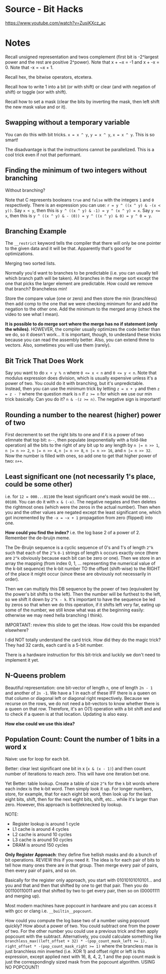 # Source - Bit Hacks
https://www.youtube.com/watch?v=ZusiKXcz_ac

# Notes
Recall unsigned representation and twos complement (first bit is -2^largest power and the rest are positive 2^power). Note that x + ~x = -1 and x + -x = 0. Note that -x = ~x + 1.

Recall hex, the bitwise operators, etcetera.

Recall how to write 1 into a bit (or with shift) or clear (and with negation of shift) or toggle (xor with shift).

Recall how to set a mask (clear the bits by inverting the mask, then left shift the new mask value and or it).

## Swapping without a temporary variable
You can do this with bit tricks. `x = x ^ y`, `y = x ^ y`, `x = x ^ y`. This is so smart!

The disadvantage is that the instructions cannot be parallelized. This is a cool trick even if not that performant.

## Finding the minimum of two integers without branching
Without branching?

Note that C represents booleans `true` and `false` with the integers `1` and `0` respectively. There is an expression you can use: `r = y ^ ((x ^ y) & -(x < y))`. Say `x < y`, then this is `y ^ ((x ^ y) & -1) = y ^ (x ^ y) = x`. Say `y <= x`, then this is `y ^ ((x ^ y) & - (0)) = y ^ ((x ^ y) & 0) = y ^ 0 = y`.

## Branching Example
The `__restrict` keyword tells the compiler that there will only be one pointer to the given data and it will be that. Apparently that's good for optimizations.

Merging two sorted lists.

Normally you'd want to branches to be predictable (i.e. you can usually tell which branch path will be taken). All branches in the merge sort except the one that picks the larger element are predictable. How could we remove that branch? Brancheless min!

Store the compare value (one or zero) and then store the min (branchless) then add comp to the one that we were checking minimum for and add the negation to the other one. Add the minimum to the merged array (check the video to see what I mean).

**It is possible to do merge sort where the merge has no if statement (only the whiles)**. HOWEVER, the compiler usually optimizes the code better than we do, so it doesn't work... It is important, though, to undestand these tricks because you can read the assembly better. Also, you can extend thme to vectors. Also, sometimes you will use them (rarely).

## Bit Trick That Does Work
Say you want to do `x + y % n` where `0 <= x < n` and `0 <= y < n`. Note that modulus expression does division, which is usually expensive unless it's a power of two. You could do it with branching, but it's unpredictable. Instead, then you can use the minimum trick by letting `z = x + y` and then `z = z - ?` where the question mark is `n` if `z >= n` for which we use our min trick basically. Can you do it? `n & -(z >= n)`. The negative sign is important!

## Rounding a number to the nearest (higher) power of two
First decrement to set the right bits to one and if it is a power of two elimnate that top bit: `n--`, then populate (exponentially with a fold-like operation) all the bits to the right of any bit up to any length by `n |= n >> 1`, `n |= n >> 2`, `n |= n >> 4`, `n |= n >> 8`, `n |= n >> 16`, and `n |= n >> 32`. Now the number is filled with ones, so add one to get that higher power of two: `n++`.

## Least significant one (not necessarily 1's place, could be some other)
i.e. for `12 = 000...01100` the least significant one's mask would be `000... 00100`. You can do it with `x & (-x)`. The negative negates and then deletes the rightmost ones (which were the zeros in the actual number). Then when you and the other values are negated except the least significant one, which got incremented by the `-x = ~x + 1` propagation from zero (flipped) into one.

**How could you find the index?** i.e. the log base 2 of a power of 2. Remember the de-bruijn meme.

The De-Bruijn sequence is a cyclic sequence of 0's and 1's of length `2^k` such that each of the `2^k` `0-1` strings of length `k` occurs exactly once (there are `2^k` obviously because each bit can be zero or one). Then we store in an array the mapping (from index 0, 1, ... representing the numerical value of the k-bit sequence) the k-bit number TO the offset (shift-wise) to the RIGHT of the place it might occur (since these are obviously not necessarily in order).

Then we can multiply this DB sequence by the power of two (equivalent by the power's bit shifts to the left). Then the number will be furthest to the left, so we shift it down by `2^k - k`. It's important to have the sequence be led by zeros so that when we do this operation, if it shifts left very far, eating up some of the number, we still know what was at the beginning easily: otherwise we may need hella branching I think).

IMPORTANT: review this slide to get the ideas. How could this be expanded elsewhere?

I did NOT totally understand the card trick. How did they do the magic trick? They had 32 cards, each card is a 5-bit number.

There is a hardware instruction for this bit-trick and luckily we don't need to implement it yet.

## N-Queens problem
Beautiful representation: one bit-vector of length `n`, one of length `2n - 1` and another of `2n -1`. We have a 1 in each of these IFF there is a queen on that column or diagonal left or diagonal right respectively. Because we recurse on the rows, we do not need a bit-vectors to know whether there is a queen on that row. Therefore, it's an O(1) operation with a bit shift and and to check if a queen is at that location. Updating is also easy.

**How else could we use this idea?**

## Population Count: Count the number of 1 bits in a word x
Naive: use for loop for each bit.

Better: clear lest significant one bit in x (`x & (x - 1)`) and then count number of iterations to reach zero. This will have one iteration bet one.

Yet Better: table lookup. Create a table of size `2^k` for the `k` bit words where each index is the k-bit word. Then simply look it up. For longer numbers, store, for example, that for each eight bit word, then look up for the last eight bits, shift, then for the next eight bits, shift, etc... while it's larger than zero. However, this approach is bottleknecked by lookup.

NOTE:
- Register lookup is around 1 cycle
- L1 cache is around 4 cycles
- L2 cache is around 10 cycles
- L3 cache is around 50 cycles
- DRAM is around 150 cycles

**Only Register Approach**: they define five hellish masks and do a bunch of bit operations. REVIEW this if you need it. The idea is for each pair of bits to tell how many ones there are in that group. Then merge every pair of pairs, then every pair of pairs, and so on.

Basically for the register only approach, you start with 01010101010101... and you and that and then that shifted by one to get that pair. Then you do 001100110011 and that shifted by two to get every pair, then so on (00001111 and merging up).

Most modern machines have popcount in hardware and you can access it with gcc or clang i.e. `__builtin__popcount`.

How could you compute the log base two of a number using popcount quickly? How about a power of two. You could subtract one from the power of two. For the other number you could use a previous trick and then apply popcount with the subtract. Alternatively, you could calculate something like `branchless_max((left_offset + 32) * -(pop_count_mask_left >= 1), right_offset * -(pop_count_mask_right >= 1)` where the brancless max is just branchless min inverted (i.e. XOR 1) and offset right or left is this expression, except applied next with 16, 8, 4, 2, 1 and the pop count mask is just the correspondingly sized mask from the popcount algorithm. USING NO POPCOUNT!